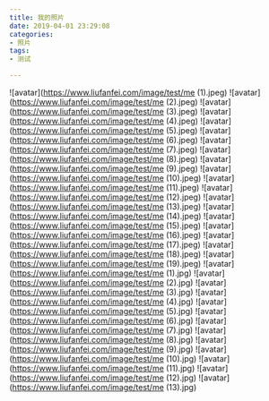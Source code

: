 ```yaml
---
title: 我的照片
date: 2019-04-01 23:29:08
categories:
- 照片
tags:
- 测试

---
```

![avatar](https://www.liufanfei.com/image/test/me (1).jpeg)
![avatar](https://www.liufanfei.com/image/test/me (2).jpeg)
![avatar](https://www.liufanfei.com/image/test/me (3).jpeg)
![avatar](https://www.liufanfei.com/image/test/me (4).jpeg)
![avatar](https://www.liufanfei.com/image/test/me (5).jpeg)
![avatar](https://www.liufanfei.com/image/test/me (6).jpeg)
![avatar](https://www.liufanfei.com/image/test/me (7).jpeg)
![avatar](https://www.liufanfei.com/image/test/me (8).jpeg)
![avatar](https://www.liufanfei.com/image/test/me (9).jpeg)
![avatar](https://www.liufanfei.com/image/test/me (10).jpeg)
![avatar](https://www.liufanfei.com/image/test/me (11).jpeg)
![avatar](https://www.liufanfei.com/image/test/me (12).jpeg)
![avatar](https://www.liufanfei.com/image/test/me (13).jpeg)
![avatar](https://www.liufanfei.com/image/test/me (14).jpeg)
![avatar](https://www.liufanfei.com/image/test/me (15).jpeg)
![avatar](https://www.liufanfei.com/image/test/me (16).jpeg)
![avatar](https://www.liufanfei.com/image/test/me (17).jpeg)
![avatar](https://www.liufanfei.com/image/test/me (18).jpeg)
![avatar](https://www.liufanfei.com/image/test/me (19).jpeg)
![avatar](https://www.liufanfei.com/image/test/me (1).jpg)
![avatar](https://www.liufanfei.com/image/test/me (2).jpg)
![avatar](https://www.liufanfei.com/image/test/me (3).jpg)
![avatar](https://www.liufanfei.com/image/test/me (4).jpg)
![avatar](https://www.liufanfei.com/image/test/me (5).jpg)
![avatar](https://www.liufanfei.com/image/test/me (6).jpg)
![avatar](https://www.liufanfei.com/image/test/me (7).jpg)
![avatar](https://www.liufanfei.com/image/test/me (8).jpg)
![avatar](https://www.liufanfei.com/image/test/me (9).jpg)
![avatar](https://www.liufanfei.com/image/test/me (10).jpg)
![avatar](https://www.liufanfei.com/image/test/me (11).jpg)
![avatar](https://www.liufanfei.com/image/test/me (12).jpg)
![avatar](https://www.liufanfei.com/image/test/me (13).jpg)